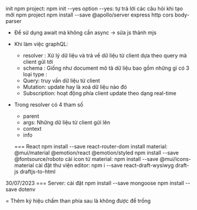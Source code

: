 init npm project: npm init --yes
option --yes: tự trả lời các câu hỏi khi tạo mới npm project
npm install --save @apollo/server express http cors body-parser

- Để sử dụng await mà không cần async -> sửa js thành mjs

- Khi làm việc graphQL:

  - resolver : Xử lý dữ liệu và trả về dữ liệu từ client dựa theo query mà client gửi tới
  - schema : Giống như document mô tã dữ liệu bao gồm những gì
    có 3 loại type :

  * Query: truy vấn dữ liệu từ client
  * Mutation: update hay là xoá dữ liệu nào đó
  * Subscription: hoạt động phía client update theo dạng real-time

- Trong resolver có 4 tham số

  - parent
  - args: Những dữ liệu từ client gửi lên
  - context
  - info

  === React
  npm install --save react-router-dom
  install material: @mui/material @emotion/react @emotion/styled
  npm install --save @fontsource/roboto
  cài icon từ material: npm install --save @mui/icons-material
  cài đặt thư viện editor: npm i --save react-draft-wysiwyg draft-js draftjs-to-html

30/07/2023
=== Server: cài đặt
npm install --save mongoose
npm install --save dotenv

= Thêm ký hiệu chấm than phía sau là không được để trống

